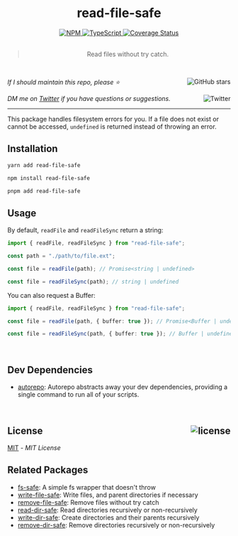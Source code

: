 <!--BEGIN HEADER-->
<div id="top" align="center">
  <h1>read-file-safe</h1>
  <a href="https://npmjs.com/package/read-file-safe">
    <img alt="NPM" src="https://img.shields.io/npm/v/read-file-safe.svg">
  </a>
  <a href="https://github.com/bconnorwhite/read-file-safe">
    <img alt="TypeScript" src="https://img.shields.io/github/languages/top/bconnorwhite/read-file-safe.svg">
  </a>
  <a href="https://coveralls.io/github/bconnorwhite/read-file-safe?branch=master">
    <img alt="Coverage Status" src="https://img.shields.io/coveralls/github/bconnorwhite/read-file-safe.svg?branch=master">
  </a>
</div>

<br />

<blockquote align="center">Read files without try catch.</blockquote>

<br />

_If I should maintain this repo, please ⭐️_
<a href="https://github.com/bconnorwhite/read-file-safe">
  <img align="right" alt="GitHub stars" src="https://img.shields.io/github/stars/bconnorwhite/read-file-safe?label=%E2%AD%90%EF%B8%8F&style=social">
</a>

_DM me on [Twitter](https://twitter.com/bconnorwhite) if you have questions or suggestions._
<a href="https://twitter.com/bconnorwhite">
  <img align="right" alt="Twitter" src="https://img.shields.io/twitter/url?label=%40bconnorwhite&style=social&url=https%3A%2F%2Ftwitter.com%2Fbconnorwhite">
</a>

---
<!--END HEADER-->

This package handles filesystem errors for you. If a file does not exist or cannot be accessed, `undefined` is returned instead of throwing an error.

## Installation

```sh
yarn add read-file-safe
```

```sh
npm install read-file-safe
```

```sh
pnpm add read-file-safe
```

## Usage

By default, `readFile` and `readFileSync` return a string:

```ts
import { readFile, readFileSync } from "read-file-safe";

const path = "./path/to/file.ext";

const file = readFile(path); // Promise<string | undefined>

const file = readFileSync(path); // string | undefined
```

You can also request a Buffer:

```ts
import { readFile, readFileSync } from "read-file-safe";

const file = readFile(path, { buffer: true }); // Promise<Buffer | undefined>

const file = readFileSync(path, { buffer: true }); // Buffer | undefined
```

<!--BEGIN FOOTER-->

<br />

<h2>Dev Dependencies</h2>

- [autorepo](https://www.npmjs.com/package/autorepo): Autorepo abstracts away your dev dependencies, providing a single command to run all of your scripts.


<br />

<h2 id="license">License <a href="https://opensource.org/licenses/MIT"><img align="right" alt="license" src="https://img.shields.io/npm/l/read-file-safe.svg"></a></h2>

[MIT](https://opensource.org/licenses/MIT) - _MIT License_
<!--END FOOTER-->

## Related Packages

- [fs-safe](https://www.npmjs.com/package/fs-safe): A simple fs wrapper that doesn't throw
- [write-file-safe](https://www.npmjs.com/package/write-file-safe): Write files, and parent directories if necessary
- [remove-file-safe](https://www.npmjs.com/package/remove-file-safe): Remove files without try catch
- [read-dir-safe](https://www.npmjs.com/package/read-dir-safe): Read directories recursively or non-recursively
- [write-dir-safe](https://www.npmjs.com/package/write-dir-safe): Create directories and their parents recursively
- [remove-dir-safe](https://www.npmjs.com/package/remove-dir-safe): Remove directories recursively or non-recursively
